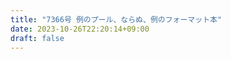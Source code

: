 ```yaml
---
title: "7366号 例のプール、ならぬ、例のフォーマット本"
date: 2023-10-26T22:20:14+09:00
draft: false
---
```


```
```

```
```
